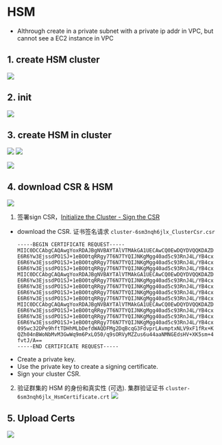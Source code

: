 
# HSM

- Althrough create in a private subnet with a private ip addr in VPC, but cannot see a EC2 instance in VPC


## 1. create HSM cluster
![](http://tvax1.sinaimg.cn/large/006gDTsUgy1g9n1kis9fdj311v09iq3o.jpg)

## 2. init
![](http://tvax4.sinaimg.cn/large/006gDTsUgy1g9n1m18tm9j311x0ee407.jpg)

## 3. create HSM in cluster
![](http://tvax1.sinaimg.cn/large/006gDTsUgy1g9n1n1biv2j311x0cp3zp.jpg)
![](http://tva3.sinaimg.cn/large/006gDTsUgy1g9n1o9ubp7j311w0er75v.jpg)

![](http://tva2.sinaimg.cn/large/006gDTsUgy1g9n2b38gbnj311y0etmyl.jpg)

## 4. download CSR & HSM
![](http://tvax1.sinaimg.cn/large/006gDTsUgy1g9n1vtz6suj311x0fo75n.jpg)

1. 签署sign CSR，[Initialize the Cluster - Sign the CSR](https://docs.aws.amazon.com/cloudhsm/latest/userguide/initialize-cluster.html)
  - download the CSR. 证书签名请求 `cluster-6sm3nqh6jlx_ClusterCsr.csr`
      ```
      -----BEGIN CERTIFICATE REQUEST-----
      MIIC0DCCAbgCAQAwgYoxRDAJBgNVBAYTAlVTMAkGA1UECAwCQ0EwDQYDVQQKDAZD
      E6R6Yw3EjssdPO1SJ+1eBO0tqRRgy7T6N7TYQIJNKgMgg40ad5c93RnJ4L/YB4cx
      E6R6Yw3EjssdPO1SJ+1eBO0tqRRgy7T6N7TYQIJNKgMgg40ad5c93RnJ4L/YB4cx
      E6R6Yw3EjssdPO1SJ+1eBO0tqRRgy7T6N7TYQIJNKgMgg40ad5c93RnJ4L/YB4cx
      MIIC0DCCAbgCAQAwgYoxRDAJBgNVBAYTAlVTMAkGA1UECAwCQ0EwDQYDVQQKDAZD
      E6R6Yw3EjssdPO1SJ+1eBO0tqRRgy7T6N7TYQIJNKgMgg40ad5c93RnJ4L/YB4cx
      E6R6Yw3EjssdPO1SJ+1eBO0tqRRgy7T6N7TYQIJNKgMgg40ad5c93RnJ4L/YB4cx
      E6R6Yw3EjssdPO1SJ+1eBO0tqRRgy7T6N7TYQIJNKgMgg40ad5c93RnJ4L/YB4cx
      E6R6Yw3EjssdPO1SJ+1eBO0tqRRgy7T6N7TYQIJNKgMgg40ad5c93RnJ4L/YB4cx
      MIIC0DCCAbgCAQAwgYoxRDAJBgNVBAYTAlVTMAkGA1UECAwCQ0EwDQYDVQQKDAZD
      E6R6Yw3EjssdPO1SJ+1eBO0tqRRgy7T6N7TYQIJNKgMgg40ad5c93RnJ4L/YB4cx
      E6R6Yw3EjssdPO1SJ+1eBO0tqRRgy7T6N7TYQIJNKgMgg40ad5c93RnJ4L/YB4cx
      E6R6Yw3EjssdPO1SJ+1eBO0tqRRgy7T6N7TYQIJNKgMgg40ad5c93RnJ4L/YB4cx
      095wc32DPe9hftTDHhMLbDefdWAQDFMg2DqBcqG3FdvprLAvmptxNLV9xF1fRx+K
      QZh04nBWoNbMvM3GwWq9m6PxLO50/q9sORVyMZZus6u44aaNMNGEdsHV+XK5sm+4
      fvtJ/A==
      -----END CERTIFICATE REQUEST-----
      ```
  - Create a private key.
  - Use the private key to create a signing certificate.
  - Sign your cluster CSR.
  
2. 验证群集的 HSM 的身份和真实性 (可选). 集群验证证书 `cluster-6sm3nqh6jlx_HsmCertificate.crt`
  ![](http://tva4.sinaimg.cn/large/006gDTsUgy1g9n20h3lkjj30d10gaq3e.jpg)

## 5. Upload Certs
![](http://tva4.sinaimg.cn/large/006gDTsUgy1g9n28xam2cj311w0fa0tw.jpg)












